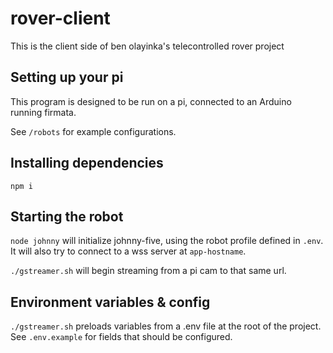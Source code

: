 # rover-client

This is the client side of ben olayinka's telecontrolled rover project

## Setting up your pi

This program is designed to be run on a pi, connected to an Arduino running firmata.

See `/robots` for example configurations.

## Installing dependencies

`npm i`

## Starting the robot

`node johnny` will initialize johnny-five, using the robot profile defined in `.env`. It will also try to connect to a wss server at `app-hostname`.

`./gstreamer.sh` will begin streaming from a pi cam to that same url.

## Environment variables & config
`./gstreamer.sh` preloads variables from a .env file at the root of the project. See `.env.example` for fields that should be configured.